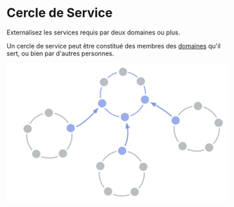 # Cercle de Service

<summary>
Externalisez les services requis par deux domaines ou plus.
</summary>

Un cercle de service peut être constitué des membres des [domaines](glossary:domain) qu'il sert, ou bien par d'autres personnes.

![Cercle de Service](img/structural-patterns/service-circle.png)
